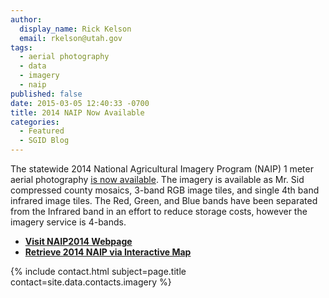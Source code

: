 ```yaml
---
author:
  display_name: Rick Kelson
  email: rkelson@utah.gov
tags:
  - aerial photography
  - data
  - imagery
  - naip
published: false
date: 2015-03-05 12:40:33 -0700
title: 2014 NAIP Now Available
categories:
  - Featured
  - SGID Blog
---
```

<p>The statewide 2014 National Agricultural Imagery Program (NAIP) 1 meter aerial photography <a href="{{ "/data/aerial-photography/2014-naip-1-meter-orthophotography/" | prepend: site.baseurl }}">is now available</a>. The imagery is available as Mr. Sid compressed county mosaics, 3-band RGB image tiles, and single 4th band infrared image tiles. The Red, Green, and Blue bands have been separated from the Infrared band in an effort to reduce storage costs, however the imagery service is 4-bands.</p>
<ul>
<li><strong><a href="{{ "/data/aerial-photography/2014-naip-1-meter-orthophotography/" | prepend: site.baseurl }}" target="_blank" rel="noopener">Visit NAIP2014 Webpage</a></strong></li>
<li><strong><a href="https://raster.utah.gov/?cat=NAIP%202014%20(1m)" target="_blank" rel="noopener">Retrieve 2014 NAIP via Interactive Map</a></strong></li>
</ul>
<td>{% include contact.html subject=page.title contact=site.data.contacts.imagery %}</td>

